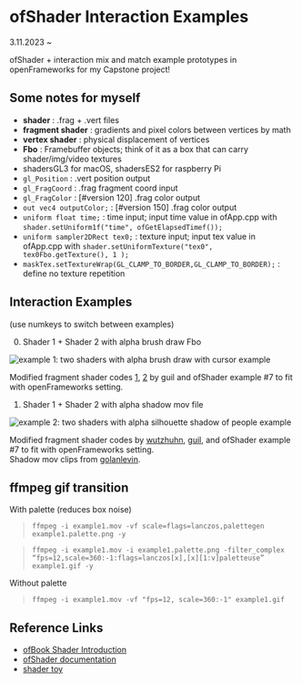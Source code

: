 # ofShader Interaction Examples
3.11.2023 ~

ofShader + interaction mix and match example prototypes in openFrameworks for my Capstone project!

## Some notes for myself ##
* **shader** : .frag + .vert files
* **fragment shader** : gradients and pixel colors between vertices by math
* **vertex shader** : physical displacement of vertices 
* **Fbo** : Framebuffer objects; think of it as a box that can carry shader/img/video textures
* shadersGL3 for macOS, shadersES2 for raspberry Pi
* `gl_Position` : .vert position output 
* `gl_FragCoord` : .frag fragment coord input
* `gl_FragColor` : [#version 120] .frag color output
* `out vec4 outputColor;` : [#version 150] .frag color output
* `uniform float time;` : time input; input time value in ofApp.cpp with `shader.setUniform1f("time", ofGetElapsedTimef());`
* `uniform sampler2DRect tex0;` : texture input; input tex value in ofApp.cpp with `shader.setUniformTexture("tex0", tex0Fbo.getTexture(), 1 );`
* `maskTex.setTextureWrap(GL_CLAMP_TO_BORDER,GL_CLAMP_TO_BORDER);` : define no texture repetition


## Interaction Examples ##
(use numkeys to switch between examples)

0. Shader 1 + Shader 2 with alpha brush draw Fbo 

![example 1: two shaders with alpha brush draw with cursor example](./documentation/example1.gif)

Modified fragment shader codes [1](https://www.shadertoy.com/view/msyGRm), [2](https://www.shadertoy.com/view/XlX3DM) by guil and ofShader example #7 to fit with openFrameworks setting.

1. Shader 1 + Shader 2 with alpha shadow mov file

![example 2: two shaders with alpha silhouette shadow of people example](./documentation/example2.gif)

Modified fragment shader codes by [wutzhuhn](https://www.shadertoy.com/view/Ddy3zD), [guil](https://www.shadertoy.com/view/XlX3DM), and ofShader example #7 to fit with openFrameworks setting. <br/> Shadow mov clips from [golanlevin](https://github.com/golanlevin/lectures/tree/master/lecture_shadow/images/clips).


## ffmpeg gif transition ##
With palette (reduces box noise)
> `ffmpeg -i example1.mov -vf scale=flags=lanczos,palettegen example1.palette.png -y` <br/>

> `ffmpeg -i example1.mov -i example1.palette.png -filter_complex “fps=12,scale=360:-1:flags=lanczos[x],[x][1:v]paletteuse” example1.gif -y`

Without palette
> `ffmpeg -i example1.mov -vf "fps=12, scale=360:-1" example1.gif`


## Reference Links ##
* [ofBook Shader Introduction](https://openframeworks.cc/ofBook/chapters/shaders.html)
* [ofShader documentation](https://openframeworks.cc/documentation/gl/ofShader/)
* [shader toy](https://www.shadertoy.com/)
